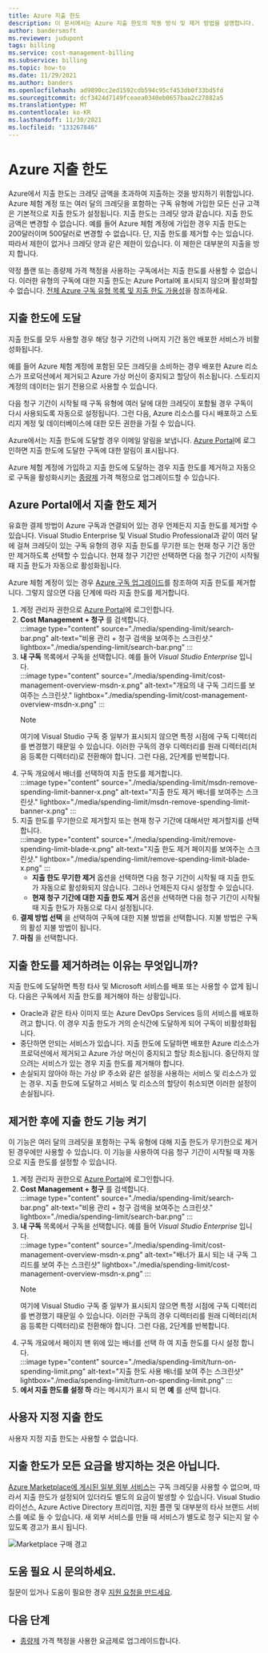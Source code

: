 ```yaml
---
title: Azure 지출 한도
description: 이 문서에서는 Azure 지출 한도의 작동 방식 및 제거 방법을 설명합니다.
author: bandersmsft
ms.reviewer: judupont
tags: billing
ms.service: cost-management-billing
ms.subservice: billing
ms.topic: how-to
ms.date: 11/29/2021
ms.author: banders
ms.openlocfilehash: ad9890cc2ed1592cdb594c95cf453db0f33bd5fd
ms.sourcegitcommit: dcf3424d7149fceaea0340eb0657baa2c27882a5
ms.translationtype: MT
ms.contentlocale: ko-KR
ms.lasthandoff: 11/30/2021
ms.locfileid: "133267846"
---
```

# <a name="azure-spending-limit"></a>Azure 지출 한도

Azure에서 지출 한도는 크레딧 금액을 초과하여 지출하는 것을 방지하기 위함입니다. Azure 체험 계정 또는 여러 달의 크레딧을 포함하는 구독 유형에 가입한 모든 신규 고객은 기본적으로 지출 한도가 설정됩니다. 지출 한도는 크레딧 양과 같습니다. 지출 한도 금액은 변경할 수 없습니다. 예를 들어 Azure 체험 계정에 가입한 경우 지출 한도는 200달러이며 500달러로 변경할 수 없습니다. 단, 지출 한도를 제거할 수는 있습니다. 따라서 제한이 없거나 크레딧 양과 같은 제한이 있습니다. 이 제한은 대부분의 지출을 방지 합니다.

약정 플랜 또는 종량제 가격 책정을 사용하는 구독에서는 지출 한도를 사용할 수 없습니다. 이러한 유형의 구독에 대한 지출 한도는 Azure Portal에 표시되지 않으며 활성화할 수 없습니다. [전체 Azure 구독 유형 목록 및 지출 한도 가용성](https://azure.microsoft.com/support/legal/offer-details/)을 참조하세요.

## <a name="reaching-a-spending-limit"></a>지출 한도에 도달

지출 한도를 모두 사용할 경우 해당 청구 기간의 나머지 기간 동안 배포한 서비스가 비활성화됩니다.

예를 들어 Azure 체험 계정에 포함된 모든 크레딧을 소비하는 경우 배포한 Azure 리소스가 프로덕션에서 제거되고 Azure 가상 머신이 중지되고 할당이 취소됩니다. 스토리지 계정의 데이터는 읽기 전용으로 사용할 수 있습니다.

다음 청구 기간이 시작될 때 구독 유형에 여러 달에 대한 크레딧이 포함될 경우 구독이 다시 사용되도록 자동으로 설정됩니다. 그런 다음, Azure 리소스를 다시 배포하고 스토리지 계정 및 데이터베이스에 대한 모든 권한을 가질 수 있습니다.

Azure에서는 지출 한도에 도달할 경우 이메일 알림을 보냅니다. [Azure Portal](https://portal.azure.com/#blade/Microsoft_Azure_Billing/SubscriptionsBlade)에 로그인하면 지출 한도에 도달한 구독에 대한 알림이 표시됩니다.

Azure 체험 계정에 가입하고 지출 한도에 도달하는 경우 지출 한도를 제거하고 자동으로 구독을 활성화시키는 [종량제](upgrade-azure-subscription.md) 가격 책정으로 업그레이드할 수 있습니다.

## <a name="remove-the-spending-limit-in-azure-portal"></a>Azure Portal에서 지출 한도 제거

유효한 결제 방법이 Azure 구독과 연결되어 있는 경우 언제든지 지출 한도를 제거할 수 있습니다. Visual Studio Enterprise 및 Visual Studio Professional과 같이 여러 달에 걸쳐 크레딧이 있는 구독 유형의 경우 지출 한도를 무기한 또는 현재 청구 기간 동안만 제거하도록 선택할 수 있습니다. 현재 청구 기간만 선택하면 다음 청구 기간이 시작될 때 지출 한도가 자동으로 활성화됩니다.

Azure 체험 계정이 있는 경우 [Azure 구독 업그레이드](upgrade-azure-subscription.md)를 참조하여 지출 한도를 제거합니다. 그렇지 않으면 다음 단계에 따라 지출 한도를 제거합니다.

<a id="remove"></a>

1. 계정 관리자 권한으로 [Azure Portal](https://portal.azure.com)에 로그인합니다.
1. **Cost Management + 청구** 를 검색합니다.  
    :::image type="content" source="./media/spending-limit/search-bar.png" alt-text="비용 관리 + 청구 검색을 보여주는 스크린샷." lightbox="./media/spending-limit/search-bar.png" :::
1. **내 구독** 목록에서 구독을 선택합니다. 예를 들어 *Visual Studio Enterprise* 입니다.  
    :::image type="content" source="./media/spending-limit/cost-management-overview-msdn-x.png" alt-text="개요의 내 구독 그리드를 보여주는 스크린샷." lightbox="./media/spending-limit/cost-management-overview-msdn-x.png" :::
    > [!NOTE]
    > 여기에 Visual Studio 구독 중 일부가 표시되지 않으면 특정 시점에 구독 디렉터리를 변경했기 때문일 수 있습니다. 이러한 구독의 경우 디렉터리를 원래 디렉터리(처음 등록한 디렉터리)로 전환해야 합니다. 그런 다음, 2단계를 반복합니다.
1. 구독 개요에서 배너를 선택하여 지출 한도를 제거합니다.  
    :::image type="content" source="./media/spending-limit/msdn-remove-spending-limit-banner-x.png" alt-text="지출 한도 제거 배너를 보여주는 스크린샷." lightbox="./media/spending-limit/msdn-remove-spending-limit-banner-x.png" :::
1. 지출 한도를 무기한으로 제거할지 또는 현재 청구 기간에 대해서만 제거할지를 선택합니다.  
    :::image type="content" source="./media/spending-limit/remove-spending-limit-blade-x.png" alt-text="지출 한도 제거 페이지를 보여주는 스크린샷." lightbox="./media/spending-limit/remove-spending-limit-blade-x.png" :::
    - **지출 한도 무기한 제거** 옵션을 선택하면 다음 청구 기간이 시작될 때 지출 한도가 자동으로 활성화되지 않습니다. 그러나 언제든지 다시 설정할 수 있습니다.
    - **현재 청구 기간에 대한 지출 한도 제거** 옵션을 선택하면 다음 청구 기간이 시작될 때 지출 한도가 자동으로 다시 설정됩니다.
1. **결제 방법 선택** 을 선택하여 구독에 대한 지불 방법을 선택합니다. 지불 방법은 구독의 활성 지불 방법이 됩니다.
1. **마침** 을 선택합니다.

## <a name="why-you-might-want-to-remove-the-spending-limit"></a>지출 한도를 제거하려는 이유는 무엇입니까?

지출 한도에 도달하면 특정 타사 및 Microsoft 서비스를 배포 또는 사용할 수 없게 됩니다. 다음은 구독에서 지출 한도를 제거해야 하는 상황입니다.

-  Oracle과 같은 타사 이미지 또는 Azure DevOps Services 등의 서비스를 배포하려고 합니다. 이 경우 지출 한도가 거의 순식간에 도달하게 되어 구독이 비활성화됩니다.
- 중단하면 안되는 서비스가 있습니다. 지출 한도에 도달하면 배포한 Azure 리소스가 프로덕션에서 제거되고 Azure 가상 머신이 중지되고 할당 최소됩니다. 중단하지 않으려는 서비스가 있는 경우 지출 한도를 제거해야 합니다.
- 손실되지 않아야 하는 가상 IP 주소와 같은 설정을 사용하는 서비스 및 리소스가 있는 경우. 지출 한도에 도달하고 서비스 및 리소스의 할당이 취소되면 이러한 설정이 손실됩니다.

## <a name="turn-on-the-spending-limit-after-removing"></a>제거한 후에 지출 한도 기능 켜기

이 기능은 여러 달의 크레딧을 포함하는 구독 유형에 대해 지출 한도가 무기한으로 제거된 경우에만 사용할 수 있습니다. 이 기능을 사용하여 다음 청구 기간이 시작될 때 자동으로 지출 한도를 설정할 수 있습니다.

1. 계정 관리자 권한으로 [Azure Portal](https://portal.azure.com)에 로그인합니다.
1. **Cost Management + 청구** 를 검색합니다.  
    :::image type="content" source="./media/spending-limit/search-bar.png" alt-text="비용 관리 + 청구 검색을 보여주는 스크린샷." lightbox="./media/spending-limit/search-bar.png" :::
1. **내 구독** 목록에서 구독을 선택합니다. 예를 들어 *Visual Studio Enterprise* 입니다.  
    :::image type="content" source="./media/spending-limit/cost-management-overview-msdn-x.png" alt-text="배너가 표시 되는 내 구독 그리드를 보여 주는 스크린샷" lightbox="./media/spending-limit/cost-management-overview-msdn-x.png" :::
    > [!NOTE]
    > 여기에 Visual Studio 구독 중 일부가 표시되지 않으면 특정 시점에 구독 디렉터리를 변경했기 때문일 수 있습니다. 이러한 구독의 경우 디렉터리를 원래 디렉터리(처음 등록한 디렉터리)로 전환해야 합니다. 그런 다음, 2단계를 반복합니다.
1. 구독 개요에서 페이지 맨 위에 있는 배너를 선택 하 여 지출 한도를 다시 설정 합니다.  
    :::image type="content" source="./media/spending-limit/turn-on-spending-limit.png" alt-text="지출 한도 사용 배너를 보여 주는 스크린샷" lightbox="./media/spending-limit/turn-on-spending-limit.png" :::
1. **에서 지출 한도를 설정 하** 라는 메시지가 표시 되 면 **예** 를 선택 합니다.

## <a name="custom-spending-limit"></a>사용자 지정 지출 한도

사용자 지정 지출 한도는 사용할 수 없습니다.

## <a name="a-spending-limit-doesnt-prevent-all-charges"></a>지출 한도가 모든 요금을 방지하는 것은 아닙니다.

[Azure Marketplace에 게시된 일부 외부 서비스](../understand/understand-azure-marketplace-charges.md)는 구독 크레딧을 사용할 수 없으며, 따라서 지출 한도가 설정되어 있더라도 별도의 요금이 발생할 수 있습니다. Visual Studio 라이선스, Azure Active Directory 프리미엄, 지원 플랜 및 대부분의 타사 브랜드 서비스를 예로 들 수 있습니다. 새 외부 서비스를 만들 때 서비스가 별도로 청구 되는지 알 수 있도록 경고가 표시 됩니다.

![Marketplace 구매 경고](./media/spending-limit/marketplace-warning01.png)

## <a name="need-help-contact-us"></a>도움 필요 시 문의하세요.

질문이 있거나 도움이 필요한 경우 [지원 요청을 만드세요](https://go.microsoft.com/fwlink/?linkid=2083458).

## <a name="next-steps"></a>다음 단계
- [종량제](upgrade-azure-subscription.md) 가격 책정을 사용한 요금제로 업그레이드합니다.
